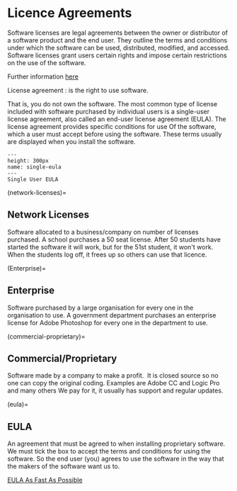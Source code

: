 # Licence Agreements

Software licenses are legal agreements between the owner or distributor of a
software product and the end user. They outline the terms and conditions under
which the software can be used, distributed, modified, and accessed. Software
licenses grant users certain rights and impose certain restrictions on the use
of the software.

Further information
[here](https://www.bbc.co.uk/bitesize/guides/zhx26yc/revision/11)

License agreement
: is the right to use software.

That is, you do not own the software. The most common type of license included
with software purchased by individual users is a single-user license agreement,
also called an end-user license agreement (EULA). The license agreement provides
specific conditions for use Of the software, which a user must accept before
using the software. These terms usually are displayed when you install the
software.


```{figure} ../images/single-user-eula-cropped.png
---
height: 300px
name: single-eula
---
Single User EULA
```

(network-licenses)=
## Network Licenses

Software allocated to a business/company on number of licenses purchased. A school purchases a 50 seat license. After 50 students have started the software it will work, but for the 51st student, it won't work. When the students log off, it frees up so others can use that licence.

(Enterprise)=
## Enterprise
Software purchased by a large organisation for every one in the organisation to use. A government department purchases an enterprise license for Adobe Photoshop for every one in the department to use.

(commercial-proprietary)=
## Commercial/Proprietary

Software made by a company to make a profit.  It is closed source so no one can copy the original coding. Examples are Adobe CC and Logic Pro and many others
We pay for it, it usually has support and regular updates.

(eula)=
## EULA

An agreement that must be agreed to when installing proprietary software. We must tick the box to accept the terms and conditions for using the software. So the end user (you) agrees to use the software in the way that the makers of the software want us to.

[EULA As Fast As Possible](https://www.youtube.com/watch?v=VCyabQwWoTg)
